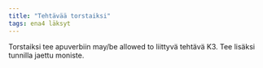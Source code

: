 ```yaml
---
title: "Tehtävää torstaiksi"
tags: ena4 läksyt
---
```


Torstaiksi tee apuverbiin may/be allowed to liittyvä tehtävä K3. Tee lisäksi tunnilla jaettu moniste. 
